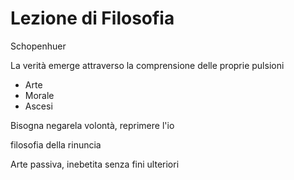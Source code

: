 # Lezione di Filosofia

Schopenhuer

La verità emerge attraverso la comprensione delle proprie pulsioni

* Arte
* Morale
* Ascesi

Bisogna negarela volontà, reprimere l'io

filosofia della rinuncia


Arte passiva, inebetita senza fini ulteriori


<!--stackedit_data:
eyJoaXN0b3J5IjpbLTQ4OTc4ODM1OSw2MjE4MjY4MDNdfQ==
-->